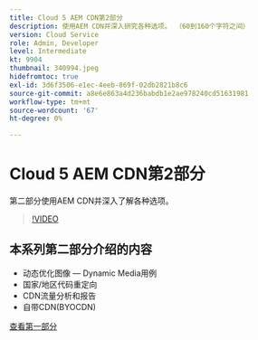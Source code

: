 ```yaml
---
title: Cloud 5 AEM CDN第2部分
description: 使用AEM CDN并深入研究各种选项。 （60到160个字符之间）
version: Cloud Service
role: Admin, Developer
level: Intermediate
kt: 9904
thumbnail: 340994.jpeg
hidefromtoc: true
exl-id: 3d6f3506-e1ec-4eeb-869f-02db2821b8c6
source-git-commit: a8e6e863a4d236babdb1e2ae978240cd51631981
workflow-type: tm+mt
source-wordcount: '67'
ht-degree: 0%

---
```


# Cloud 5 AEM CDN第2部分

第二部分使用AEM CDN并深入了解各种选项。 

>[!VIDEO](https://video.tv.adobe.com/v/340994/?quality=12&learn=on)

## 本系列第二部分介绍的内容

+ 动态优化图像 — Dynamic Media用例
+ 国家/地区代码重定向
+ CDN流量分析和报告
+ 自带CDN(BYOCDN)

[查看第一部分](cloud5-aem-cdn-part1.md)